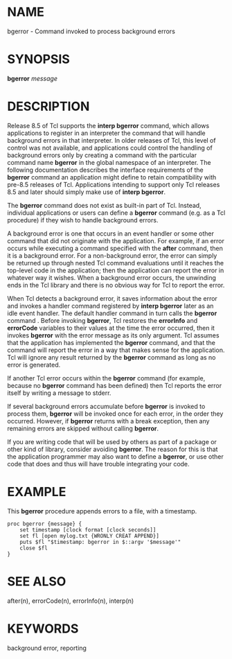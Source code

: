 # NAME

bgerror - Command invoked to process background errors

# SYNOPSIS

**bgerror** *message*

# DESCRIPTION

Release 8.5 of Tcl supports the **interp bgerror** command, which allows
applications to register in an interpreter the command that will handle
background errors in that interpreter. In older releases of Tcl, this
level of control was not available, and applications could control the
handling of background errors only by creating a command with the
particular command name **bgerror** in the global namespace of an
interpreter. The following documentation describes the interface
requirements of the **bgerror** command an application might define to
retain compatibility with pre-8.5 releases of Tcl. Applications
intending to support only Tcl releases 8.5 and later should simply make
use of **interp bgerror**.

The **bgerror** command does not exist as built-in part of Tcl. Instead,
individual applications or users can define a **bgerror** command (e.g.
as a Tcl procedure) if they wish to handle background errors.

A background error is one that occurs in an event handler or some other
command that did not originate with the application. For example, if an
error occurs while executing a command specified with the **after**
command, then it is a background error. For a non-background error, the
error can simply be returned up through nested Tcl command evaluations
until it reaches the top-level code in the application; then the
application can report the error in whatever way it wishes. When a
background error occurs, the unwinding ends in the Tcl library and there
is no obvious way for Tcl to report the error.

When Tcl detects a background error, it saves information about the
error and invokes a handler command registered by **interp bgerror**
later as an idle event handler. The default handler command in turn
calls the **bgerror** command . Before invoking **bgerror**, Tcl
restores the **errorInfo** and **errorCode** variables to their values
at the time the error occurred, then it invokes **bgerror** with the
error message as its only argument. Tcl assumes that the application has
implemented the **bgerror** command, and that the command will report
the error in a way that makes sense for the application. Tcl will ignore
any result returned by the **bgerror** command as long as no error is
generated.

If another Tcl error occurs within the **bgerror** command (for example,
because no **bgerror** command has been defined) then Tcl reports the
error itself by writing a message to stderr.

If several background errors accumulate before **bgerror** is invoked to
process them, **bgerror** will be invoked once for each error, in the
order they occurred. However, if **bgerror** returns with a break
exception, then any remaining errors are skipped without calling
**bgerror**.

If you are writing code that will be used by others as part of a package
or other kind of library, consider avoiding **bgerror**. The reason for
this is that the application programmer may also want to define a
**bgerror**, or use other code that does and thus will have trouble
integrating your code.

# EXAMPLE

This **bgerror** procedure appends errors to a file, with a timestamp.

    proc bgerror {message} {
        set timestamp [clock format [clock seconds]]
        set fl [open mylog.txt {WRONLY CREAT APPEND}]
        puts $fl "$timestamp: bgerror in $::argv '$message'"
        close $fl
    }

# SEE ALSO

after(n), errorCode(n), errorInfo(n), interp(n)

# KEYWORDS

background error, reporting
